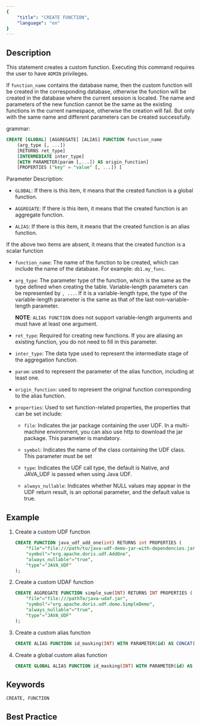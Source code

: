 ```yaml
---
{
    "title": "CREATE FUNCTION",
    "language": "en"
}
---
```


<!--
Licensed to the Apache Software Foundation (ASF) under one
or more contributor license agreements.  See the NOTICE file
distributed with this work for additional information
regarding copyright ownership.  The ASF licenses this file
to you under the Apache License, Version 2.0 (the
"License"); you may not use this file except in compliance
with the License.  You may obtain a copy of the License at

  http://www.apache.org/licenses/LICENSE-2.0

Unless required by applicable law or agreed to in writing,
software distributed under the License is distributed on an
"AS IS" BASIS, WITHOUT WARRANTIES OR CONDITIONS OF ANY
KIND, either express or implied.  See the License for the
specific language governing permissions and limitations
under the License.
-->

## Description

This statement creates a custom function. Executing this command requires the user to have `ADMIN` privileges.

If `function_name` contains the database name, then the custom function will be created in the corresponding database, otherwise the function will be created in the database where the current session is located. The name and parameters of the new function cannot be the same as the existing functions in the current namespace, otherwise the creation will fail. But only with the same name and different parameters can be created successfully.

grammar:

```sql
CREATE [GLOBAL] [AGGREGATE] [ALIAS] FUNCTION function_name
    (arg_type [, ...])
    [RETURNS ret_type]
    [INTERMEDIATE inter_type]
    [WITH PARAMETER(param [,...]) AS origin_function]
    [PROPERTIES ("key" = "value" [, ...]) ]
```

Parameter Description:

- `GLOBAL`: If there is this item, it means that the created function is a global function.

- `AGGREGATE`: If there is this item, it means that the created function is an aggregate function.


- `ALIAS`: If there is this item, it means that the created function is an alias function.


 If the above two items are absent, it means that the created function is a scalar function

- `function_name`: The name of the function to be created, which can include the name of the database. For example: `db1.my_func`.


- `arg_type`: The parameter type of the function, which is the same as the type defined when creating the table. Variable-length parameters can be represented by `, ...`. If it is a variable-length type, the type of the variable-length parameter is the same as that of the last non-variable-length parameter.

  **NOTE**: `ALIAS FUNCTION` does not support variable-length arguments and must have at least one argument.

- `ret_type`: Required for creating new functions. If you are aliasing an existing function, you do not need to fill in this parameter.


- `inter_type`: The data type used to represent the intermediate stage of the aggregation function.


- `param`: used to represent the parameter of the alias function, including at least one.


- `origin_function`: used to represent the original function corresponding to the alias function.


- `properties`: Used to set function-related properties, the properties that can be set include:

    - `file`: Indicates the jar package containing the user UDF. In a multi-machine environment, you can also use http to download the jar package. This parameter is mandatory.

    - `symbol`: Indicates the name of the class containing the UDF class. This parameter must be set

    - `type`: Indicates the UDF call type, the default is Native, and JAVA_UDF is passed when using Java UDF.

    - `always_nullable`: Indicates whether NULL values may appear in the UDF return result, is an optional parameter, and the default value is true.


## Example

1. Create a custom UDF function

    ```sql
    CREATE FUNCTION java_udf_add_one(int) RETURNS int PROPERTIES (
        "file"="file:///path/to/java-udf-demo-jar-with-dependencies.jar",
        "symbol"="org.apache.doris.udf.AddOne",
        "always_nullable"="true",
        "type"="JAVA_UDF"
    );
    ```


2. Create a custom UDAF function

    ```sql
    CREATE AGGREGATE FUNCTION simple_sum(INT) RETURNS INT PROPERTIES (
        "file"="file:///pathTo/java-udaf.jar",
        "symbol"="org.apache.doris.udf.demo.SimpleDemo",
        "always_nullable"="true",
        "type"="JAVA_UDF"
    );
    ```

3. Create a custom alias function

    ```sql
    CREATE ALIAS FUNCTION id_masking(INT) WITH PARAMETER(id) AS CONCAT(LEFT(id, 3), '****', RIGHT(id, 4));
    ```

4. Create a global custom alias function

    ```sql
    CREATE GLOBAL ALIAS FUNCTION id_masking(INT) WITH PARAMETER(id) AS CONCAT(LEFT(id, 3), '****', RIGHT(id, 4));
    ```

## Keywords

    CREATE, FUNCTION

## Best Practice
